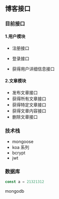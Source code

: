 ## 博客接口

### 目前接口

#### 1.用户模块

- 注册接口

- 登录接口
- 获得用户详细信息接口

#### 2.文章模块

- 发布文章接口
- 获得所有文章接口
- 获得特定文章接口
- 获得文章内容接口
- 删除文章接口

### 技术栈

- mongoose
- koa 系列
- bcrypt
- jwt

### 数据库

```javascript
const a = 21321312
```

mongodb
